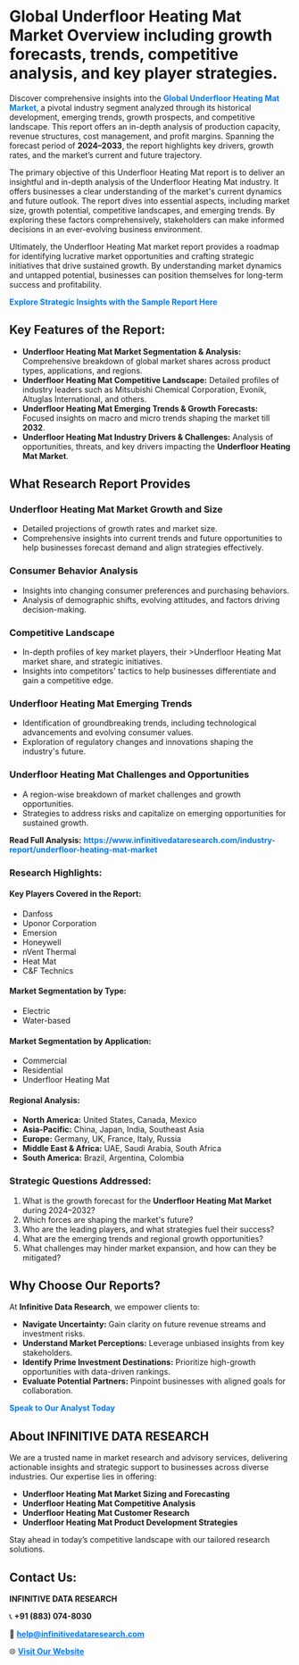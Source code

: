 <h1>Global Underfloor Heating Mat Market Overview including growth forecasts, trends, competitive analysis, and key player strategies.</h1>
<p>
Discover comprehensive insights into the 
<a href="https://www.infinitivedataresearch.com/industry-report/underfloor-heating-mat-market" rel="dofollow" style="color: #007BFF; text-decoration: none;"><strong>Global Underfloor Heating Mat Market</strong></a>, a pivotal industry segment analyzed through its historical development, emerging trends, growth prospects, and competitive landscape. This report offers an in-depth analysis of production capacity, revenue structures, cost management, and profit margins. Spanning the forecast period of <strong>2024–2033</strong>, the report highlights key drivers, growth rates, and the market’s current and future trajectory.
</p>
<p>
The primary objective of this Underfloor Heating Mat report is to deliver an insightful and in-depth analysis of the Underfloor Heating Mat industry. It offers businesses a clear understanding of the market's current dynamics and future outlook. The report dives into essential aspects, including market size, growth potential, competitive landscapes, and emerging trends. By exploring these factors comprehensively, stakeholders can make informed decisions in an ever-evolving business environment.
</p>
<p>
Ultimately, the Underfloor Heating Mat market report provides a roadmap for identifying lucrative market opportunities and crafting strategic initiatives that drive sustained growth. By understanding market dynamics and untapped potential, businesses can position themselves for long-term success and profitability.
</p>
<p>
<a href="https://www.infinitivedataresearch.com/request-sample/reportId=111260" style="color: #007BFF; text-decoration: none;"><strong>Explore Strategic Insights with the Sample Report Here</strong></a>
</p>

<h2>Key Features of the Report:</h2>
<ul>
<li><strong>Underfloor Heating Mat Market Segmentation & Analysis:</strong> Comprehensive breakdown of global market shares across product types, applications, and regions.</li>
<li><strong>Underfloor Heating Mat Competitive Landscape:</strong> Detailed profiles of industry leaders such as Mitsubishi Chemical Corporation, Evonik, Altuglas International, and others.</li>
<li><strong>Underfloor Heating Mat Emerging Trends & Growth Forecasts:</strong> Focused insights on macro and micro trends shaping the market till <strong>2032</strong>.</li>
<li><strong>Underfloor Heating Mat Industry Drivers & Challenges:</strong> Analysis of opportunities, threats, and key drivers impacting the <strong>Underfloor Heating Mat Market</strong>.</li>
</ul>

<h2>What Research Report Provides</h2>
<h3>Underfloor Heating Mat Market Growth and Size</h3>
<ul>
<li>Detailed projections of growth rates and market size.</li>
<li>Comprehensive insights into current trends and future opportunities to help businesses forecast demand and align strategies effectively.</li>
</ul>

<h3>Consumer Behavior Analysis</h3>
<ul>
<li>Insights into changing consumer preferences and purchasing behaviors.</li>
<li>Analysis of demographic shifts, evolving attitudes, and factors driving decision-making.</li>
</ul>

<h3>Competitive Landscape</h3>
<ul>
<li>In-depth profiles of key market players, their >Underfloor Heating Mat market share, and strategic initiatives.</li>
<li>Insights into competitors' tactics to help businesses differentiate and gain a competitive edge.</li>
</ul>

<h3>Underfloor Heating Mat Emerging Trends</h3>
<ul>
<li>Identification of groundbreaking trends, including technological advancements and evolving consumer values.</li>
<li>Exploration of regulatory changes and innovations shaping the industry's future.</li>
</ul>

<h3>Underfloor Heating Mat Challenges and Opportunities</h3>
<ul>
<li>A region-wise breakdown of market challenges and growth opportunities.</li>
<li>Strategies to address risks and capitalize on emerging opportunities for sustained growth.</li>
</ul>
<p><strong>Read Full Analysis:</strong> <a href="https://www.infinitivedataresearch.com/industry-report/underfloor-heating-mat-market" rel="dofollow" style="color: #007BFF; text-decoration: none;"><strong>https://www.infinitivedataresearch.com/industry-report/underfloor-heating-mat-market</strong></a></p>
<h3>Research Highlights:</h3>
<h4>Key Players Covered in the Report:</h4>
<ul><li>Danfoss</li><li>Uponor Corporation</li><li>Emersion</li><li>Honeywell</li><li>nVent Thermal</li><li>Heat Mat</li><li>C&amp;F Technics</li></ul>
<h4>Market Segmentation by Type:</h4>
<ul><li>Electric</li><li>Water-based</li></ul>
<h4>Market Segmentation by Application:</h4>
<ul><li>Commercial</li><li>Residential</li><li>Underfloor Heating Mat</li></ul>

<h4>Regional Analysis:</h4>
<ul>
<li><strong>North America:</strong> United States, Canada, Mexico</li>
<li><strong>Asia-Pacific:</strong> China, Japan, India, Southeast Asia</li>
<li><strong>Europe:</strong> Germany, UK, France, Italy, Russia</li>
<li><strong>Middle East & Africa:</strong> UAE, Saudi Arabia, South Africa</li>
<li><strong>South America:</strong> Brazil, Argentina, Colombia</li>
</ul>

<h3>Strategic Questions Addressed:</h3>
<ol>
<li>What is the growth forecast for the <strong>Underfloor Heating Mat Market</strong> during 2024–2032?</li>
<li>Which forces are shaping the market's future?</li>
<li>Who are the leading players, and what strategies fuel their success?</li>
<li>What are the emerging trends and regional growth opportunities?</li>
<li>What challenges may hinder market expansion, and how can they be mitigated?</li>
</ol>

<h2>Why Choose Our Reports?</h2>
<p>At <strong>Infinitive Data Research</strong>, we empower clients to:</p>
<ul>
<li><strong>Navigate Uncertainty:</strong> Gain clarity on future revenue streams and investment risks.</li>
<li><strong>Understand Market Perceptions:</strong> Leverage unbiased insights from key stakeholders.</li>
<li><strong>Identify Prime Investment Destinations:</strong> Prioritize high-growth opportunities with data-driven rankings.</li>
<li><strong>Evaluate Potential Partners:</strong> Pinpoint businesses with aligned goals for collaboration.</li>
</ul>
<p><a href="https://www.infinitivedataresearch.com/industry-report/underfloor-heating-mat-market" rel="dofollow" style="color: #007BFF; text-decoration: none;"><strong>Speak to Our Analyst Today</strong></a></p>

<h2>About INFINITIVE DATA RESEARCH</h2>
<p>We are a trusted name in market research and advisory services, delivering actionable insights and strategic support to businesses across diverse industries. Our expertise lies in offering:</p>
<ul>
<li><strong>Underfloor Heating Mat Market Sizing and Forecasting</strong></li>
<li><strong>Underfloor Heating Mat Competitive Analysis</strong></li>
<li><strong>Underfloor Heating Mat Customer Research</strong></li>
<li><strong>Underfloor Heating Mat Product Development Strategies</strong></li>
</ul>
<p>Stay ahead in today’s competitive landscape with our tailored research solutions.</p>

<h2>Contact Us:</h2>
<p><strong>INFINITIVE DATA RESEARCH</strong></p>
<p>📞 <strong>+91 (883) 074-8030</strong></p>
<p>📧 <strong><a href="mailto:help@infinitivedataresearch.com" style="color: #007BFF;">help@infinitivedataresearch.com</a></strong></p>
<p>🌐 <strong><a href="https://www.infinitivedataresearch.com" rel="dofollow" style="color: #007BFF;">Visit Our Website</a></strong></p>